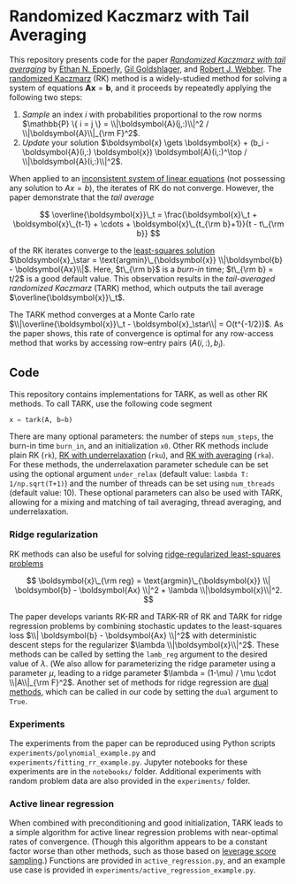 # Randomized Kaczmarz with Tail Averaging

This repository presents code for the paper [_Randomized Kaczmarz with tail averaging_](https://arxiv.org/abs/2411.19877) by [Ethan N. Epperly](https://www.ethanepperly.com), [Gil Goldshlager](https://ggoldshlager.com), and [Robert J. Webber](https://sites.google.com/ucsd.edu/rwebber/).
The [randomized Kaczmarz](https://www.math.ucdavis.edu/~strohmer/papers/2007/kaczmarz.pdf) (RK) method is a widely-studied method for solving a system of equations $\boldsymbol{Ax} = \boldsymbol{b}$, and it proceeds by repeatedly applying the following two steps:

1. _Sample_ an index $i$ with probabilities proportional to the row norms $\mathbb{P} \{ i = j \} = \\|\boldsymbol{A}(j,:)\\|^2 / \\|\boldsymbol{A}\\|_{\rm F}^2$.
2. _Update_ your solution $\boldsymbol{x} \gets \boldsymbol{x} + (b_i - \boldsymbol{A}(i,:) \boldsymbol{x}) \boldsymbol{A}(i,:)^\top / \\|\boldsymbol{A}(i,:)\\|^2$.

When applied to an [inconsistent system of linear equations](https://en.wikipedia.org/wiki/Consistent_and_inconsistent_equations#Linear_systems) (not possessing any solution to $Ax=b$), the iterates of RK do not converge. However, the paper demonstrate that the _tail average_

$$
\overline{\boldsymbol{x}}\_t = \frac{\boldsymbol{x}\_t + \boldsymbol{x}\_{t-1} + \cdots + \boldsymbol{x}\_{t_{\rm b}+1}}{t - t\_{\rm b}}
$$

of the RK iterates converge to the [least-squares solution](https://en.wikipedia.org/wiki/Linear_least_squares#Basic_formulation) $\boldsymbol{x}_\star = \text{argmin}\_{\boldsymbol{x}} \\|\boldsymbol{b} - \boldsymbol{Ax}\\|$.
Here, $t\_{\rm b}$ is a _burn-in_ time; $t\_{\rm b} = t/2$ is a good default value.
This observation results in the _tail-averaged randomized Kaczmarz_ (TARK) method, which outputs the tail average $\overline{\boldsymbol{x}}\_t$.

The TARK method converges at a Monte Carlo rate $\\|\overline{\boldsymbol{x}}\_t - \boldsymbol{x}_\star\\| = O(t^{-1/2})$.
As the paper shows, this rate of convergence is optimal for any row-access method that works by accessing row–entry pairs $(A(i,:),b_i)$.

## Code

This repository contains implementations for TARK, as well as other RK methods.
To call TARK, use the following code segment

```python
x = tark(A, b=b)
```

There are many optional parameters: the number of steps `num_steps`, the burn-in time `burn_in`, and an initialization `x0`.
Other RK methods include plain RK (`rk`), [RK with underrelaxation](https://link.springer.com/chapter/10.1007/978-3-642-28308-6_64) (`rku`), and [RK with averaging](https://arxiv.org/abs/2002.04126) (`rka`).
For these methods, the underrelaxation parameter schedule can be set using the optional argument `under_relax` (default value: `lambda T: 1/np.sqrt(T+1)`) and the number of threads can be set using `num_threads` (default value: 10).
These optional parameters can also be used with TARK, allowing for a mixing and matching of tail averaging, thread averaging, and underrelaxation.

### Ridge regularization

RK methods can also be useful for solving [ridge-regularized least-squares problems](https://en.wikipedia.org/wiki/Ridge_regression#Overview)

$$
\boldsymbol{x}\_{\rm reg} = \text{argmin}\_{\boldsymbol{x}} \\| \boldsymbol{b} - \boldsymbol{Ax} \\|^2 + \lambda \\|\boldsymbol{x}\\|^2.
$$

The paper develops variants RK-RR and TARK-RR of RK and TARK for ridge regression problems by combining stochastic updates to the least-squares loss $\\| \boldsymbol{b} - \boldsymbol{Ax} \\|^2$ with deterministic descent steps for the regularizer $\lambda \\|\boldsymbol{x}\\|^2$.
These methods can be called by setting the `lamb_reg` argument to the desired value of $\lambda$.
(We also allow for parameterizing the ridge parameter using a parameter $\mu$, leading to a ridge parameter $\lambda = (1-\mu) / \mu \cdot \\|A\\|_{\rm F}^2$.
Another set of methods for ridge regression are [dual methods](https://arxiv.org/abs/1507.05844), which can be called in our code by setting the `dual` argument to `True`.

### Experiments

The experiments from the paper can be reproduced using Python scripts `experiments/polynomial_example.py` and `experiments/fitting_rr_example.py`.
Jupyter notebooks for these experiments are in the `notebooks/` folder.
Additional experiments with random problem data are also provided in the `experiments/` folder.

### Active linear regression

When combined with preconditioning and good initialization, TARK leads to a simple algorithm for active linear regression problems with near-optimal rates of convergence. 
(Though this algorithm appears to be a constant factor worse than other methods, such as those based on [leverage score sampling](https://arxiv.org/abs/1104.5557v3).)
Functions are provided in `active_regression.py`, and an example use case is provided in `experiments/active_regression_example.py`.

